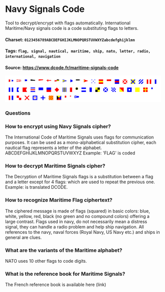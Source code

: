 # Navy Signals Code
Tool to decrypt/encrypt with flags automatically. International Maritime/Navy signals code is a code substituting flags to letters.

#### Charset: `0123456789ABCDEFGHIJKLMNOPQRSTUVWXYZabcdefghijklmn`

#### Tags: `flag, signal, nautical, maritime, ship, nato, letter, radio, international, navigation`

#### Source: https://www.dcode.fr/maritime-signals-code

![combined](./combined.png)

### Questions

### How to encrypt using Navy Signals cipher?
The International Code of Maritime Signals uses flags for communication purposes. It can be used as a mono-alphabetical substitution cipher, each nautical flag represents a letter of the alphabet. ABCDEFGHIJKLMNOPQRSTUVWXYZ Example: 'FLAG' is coded

### How to decrypt Maritime Signals cipher?
The Decryption of Maritime Signals flags is a substitution between a flag and a letter except for 4 flags:  which are used to repeat the previous one. Example:  is translated DCODE.

### How to recognize Maritime Flag ciphertext?
The ciphered message is made of flags (squared) in basic colors: blue, white, yellow, red, black (no green and no compound colors) offering a large contrast. Flags used in navy, do not necessarily mean a distress signal, they can handle a radio problem and help ship navigation. All references to the navy, naval forces (Royal Navy, US Navy etc.) and ships in general are clues.

### What are the variants of the Maritime alphabet?
NATO uses 10 other flags to code digits.

### What is the reference book for Maritime Signals?
The French reference book is available here (link)

